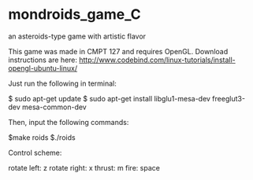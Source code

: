 # mondroids_game_C
an asteroids-type game with artistic flavor

This game was made in CMPT 127 and requires OpenGL.  Download instructions are here:  http://www.codebind.com/linux-tutorials/install-opengl-ubuntu-linux/

Just run the following in terminal:

$ sudo apt-get update
$ sudo apt-get install libglu1-mesa-dev freeglut3-dev mesa-common-dev

Then, input the following commands:

$make roids
$./roids

Control scheme:  

rotate left: z
rotate right: x
thrust: m
fire: space 
